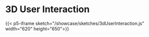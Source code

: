 # 3D User Interaction

{{< p5-iframe sketch="/showcase/sketches/3dUserInteraction.js" width="620" height="650">}}